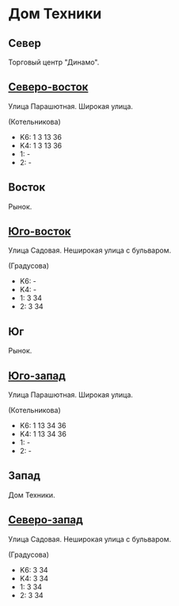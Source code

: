# Дом Техники

## Север

Торговый центр "Динамо".

## [Северо-восток](./10605092.md)

Улица Парашютная.
Широкая улица.

(Котельникова)

* K6:   1   3   13  36
* K4:   1   3   13  36
* 1:    -
* 2:    -

## Восток

Рынок.

## [Юго-восток](./597092.md)

Улица Садовая.
Неширокая улица с бульваром.

(Градусова)

* K6:   -
* K4:   -
* 1:    3   34
* 2:    3   34

## Юг

Рынок.

## [Юго-запад](./595095.md)

Улица Парашютная.
Широкая улица.

(Котельникова)

* K6:   1   13  34 36
* K4:   1   13  34 36
* 1:    -
* 2:    -

## Запад

Дом Техники.

## [Северо-запад](./587087.md)

Улица Садовая.
Неширокая улица с бульваром.

(Градусова)

* K6:   3   34
* K4:   3   34
* 1:    3   34
* 2:    3   34
